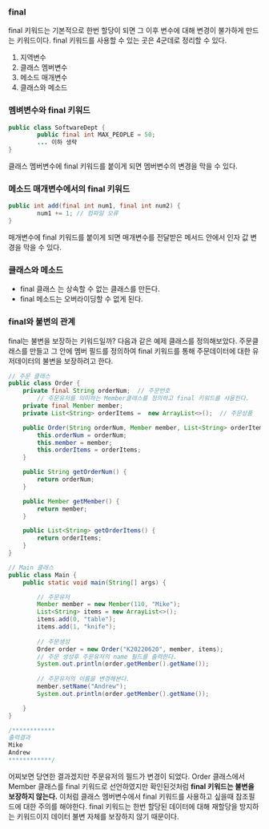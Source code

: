 ### final

final 키워드는 기본적으로 한번 할당이 되면 그 이후 변수에 대해 변경이 불가하게 만드는 키워드이다. final 키워드를 사용할 수 있는 곳은 4군데로 정리할 수 있다.

1. 지역변수
2. 클래스 멤버변수
3. 메소드 매개변수
4. 클래스와 메소드 

### **멤벼변수와 final 키워드**

```java
public class SoftwareDept {
		public final int MAX_PEOPLE = 50;
		... 이하 생략
}
```

클래스 멤버변수에 final 키워드를 붙이게 되면 멤버변수의 변경을 막을 수 있다.

### 메소드 매개변수에서의 final 키워드

```java
public int add(final int num1, final int num2) {
		num1 += 1; // 컴파일 오류
}
```

매개변수에 final 키워드를 붙이게 되면 매개변수를 전달받은 메서드 안에서 인자 값 변경을 막을 수 있다. 

### 클래스와 메소드

- final 클래스 는 상속할 수 없는 클래스를 만든다.
- final 메소드는 오버라이딩할 수 없게 된다.

### final와 불변의 관계

final는 불변을 보장하는 키워드일까? 다음과 같은 예제 클래스를 정의해보았다. 주문클래스를 만들고 그 안에 멤버 필드를 정의하여 final 키워드를 통해 주문데이터에 대한 유저데이터의 불변을 보장하려고 한다.

```java
// 주문 클래스
public class Order {
    private final String orderNum;  // 주문번호
		// 주문유저를 의미하는 Member클래스를 정의하고 final 키워드를 사용힌다.
    private final Member member; 
    private List<String> orderItems =  new ArrayList<>();  // 주문상품

    public Order(String orderNum, Member member, List<String> orderItems) {
        this.orderNum = orderNum;
        this.member = member;
        this.orderItems = orderItems;
    }

    public String getOrderNum() {
        return orderNum;
    }

    public Member getMember() {
        return member;
    }

    public List<String> getOrderItems() {
        return orderItems;
    }
}

// Main 클래스
public class Main {
    public static void main(String[] args) {

        // 주문유저
        Member member = new Member(110, "Mike");
        List<String> items = new ArrayList<>();
        items.add(0, "table");
        items.add(1, "knife");
        
        // 주문생성
        Order order = new Order("K20220620", member, items);
        // 주문 생성후 주문유저의 name 필드를 출력한다.
        System.out.println(order.getMember().getName());
        
        // 주문유저의 이름을 변경해본다.
        member.setName("Andrew");
        System.out.println(order.getMember().getName());

    }
}

/************
출력결과
Mike
Andrew
************/
```

어찌보면 당연한 결과겠지만 주문유저의 필드가 변경이 되었다. Order 클래스에서 Member 클래스를 final 키워드로 선언하였지만 확인된것처럼  **final 키워드는 불변을 보장하지 않는다.** 이처럼 클래스 멤버변수에서 final 키워드를 사용하고 싶을때 참조필드에 대한 주의를 해야한다. final 키워드는 한번 할당된 데이터에 대해 재할당을 방지하는 키워드이지 데이터 불변 자체를 보장하지 않기 때문이다.